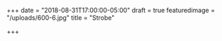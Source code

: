 +++
date = "2018-08-31T17:00:00-05:00"
draft = true
featuredimage = "/uploads/600-6.jpg"
title = "Strobe"

+++
